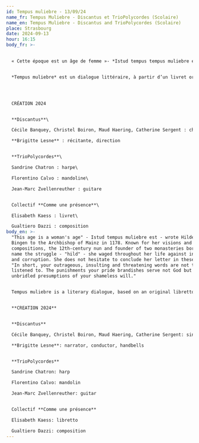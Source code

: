```yaml
---
id: Tempus muliebre - 13/09/24
name_fr: Tempus Muliebre - Discantus et TrioPolycordes (Scolaire)
name_en: Tempus Muliebre - Discantus and TrioPolycordes (Scolaire)
place: Strasbourg
date: 2024-09-13
hour: 16:15
body_fr: >-
  

  « Cette époque est un âge de femme »- *Istud tempus tempus muliebre est* – écrivait Hildegard von Bingen à l’archevêque de Mayence en 1178. Connue pour ses visions et ses compositions, la moniale du 12e siècle, fondatrice de deux monastères, porte en son nom le combat – “hild” – qu’elle a mené sa vie durant contre l’injustice et la corruption. Elle n’hésite pas à conclure sa lettre en ces termes : « En résumé, vos propos outrageants, injurieux et menaçants n’ont pas à être écoutés. Les châtiments que votre orgueil brandit ne servent pas Dieu mais les présomptions débridées de votre volonté éhontée. » 


  *Tempus muliebre* est un dialogue littéraire, à partir d’un livret original d’Elisabeth Kaess, réunissant des lettres de Hildegard et des poèmes de femmes iraniennes et afghanes. C’est aussi un dialogue musical réunissant des extraits de chants médiévaux et une création du compositeur strasbourgeois Gualtiero Dazzi. Il y est question de la liberté et de la place des femmes dans différentes sociétés : d’hier, d’aujourd’hui, d’Orient, d’Occident ; une thématique à la fois universelle et d’une actualité indéniable.




  CRÉATION 2024


  **Discantus**\

  Cécile Banquey, Christel Boiron, Maud Haering, Catherine Sergent : chant\

  **Brigitte Lesne** : récitante, direction


  **TrioPolycordes**\

  Sandrine Chatron : harpe\

  Florentino Calvo : mandoline\

  Jean-Marc Zvellenreuther : guitare


  Collectif **Comme une présence**\

  Elisabeth Kaess : livret\

  Gualtiero Dazzi : composition
body_en: >-
  "This age is a woman's age" - Istud tempus muliebre est - wrote Hildegard von
  Bingen to the Archbishop of Mainz in 1178. Known for her visions and
  compositions, the 12th-century nun and founder of two monasteries bore in her
  name the struggle - "hild" - she waged throughout her life against injustice
  and corruption. She does not hesitate to conclude her letter in these terms:
  "In short, your outrageous, insulting and threatening words are not to be
  listened to. The punishments your pride brandishes serve not God but the
  unbridled presumptions of your shameless will." 


  Tempus muliebre is a literary dialogue, based on an original libretto by Elisabeth Kaess, bringing together letters from Hildegard and poems by Iranian and Afghan women. It is also a musical dialogue bringing together extracts of medieval songs and a creation by Strasbourg composer Gualtiero Dazzi. It's about freedom and the place of women in different societies: yesterday, today, in the East, in the West - a theme that is both universal and undeniably topical.


  **CREATION 2024**


  **Discantus**

  Cécile Banquey, Christel Boiron, Maud Haering, Catherine Sergent: singing, handbells

  **Brigitte Lesne**: narrator, conductor, handbells


  **TrioPolycordes**

  Sandrine Chatron: harp

  Florentino Calvo: mandolin

  Jean-Marc Zvellenreuther: guitar


  Collectif **Comme une présence**

  Elisabeth Kaess: libretto

  Gualtiero Dazzi: composition
---
```

